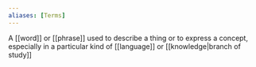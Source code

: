 ```yaml
---
aliases: [Terms]
---
```

A [[word]] or [[phrase]] used to describe a thing or to express a concept, especially in a particular kind of [[language]] or [[knowledge|branch of study]]